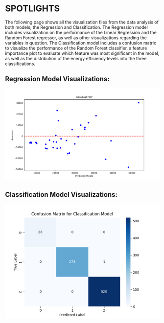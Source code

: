 # SPOTLIGHTS
The following page shows all the visualization files from the data analysis of both models; the Regression and Classification. The Regression model includes visualization on the performance of the Linear Regression and the Random Forest regressor, as well as other visualizations regarding the variables in question. The Classification model includes a confusion matrix to visualize the performance of the Random Forest classifier, a feature importance plot to evaluate which feature was most significant in the model, as well as the distribution of the energy efficiency levels into the three classifications.

## Regression Model Visualizations:
<img src="linear_regression_true_vs_predicted_residuals.png" alt="Flowchart2" width="600"/>

## Classification Model Visualizations:
<img src="classification_confusion_matrix.png" alt="Flowchart2" width="600"/>